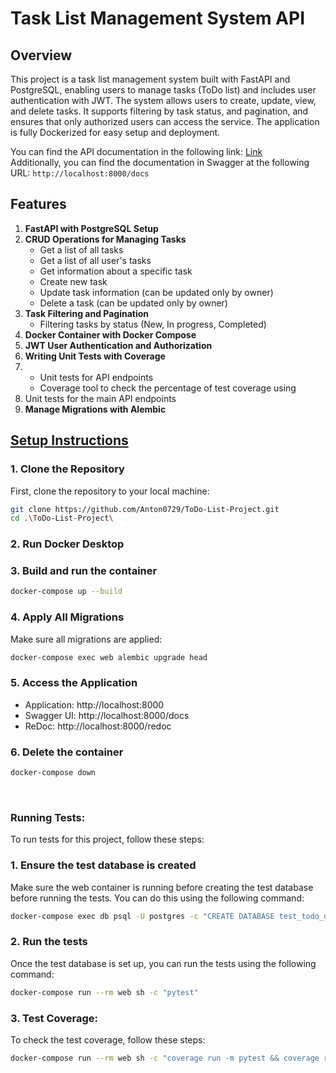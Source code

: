 # Task List Management System API

## Overview

This project is a task list management system built with FastAPI and PostgreSQL, enabling users to manage tasks (ToDo list)
and includes user authentication with JWT. The system allows users to create, update, view, and delete tasks. It
supports filtering by task status, and pagination, and ensures that only authorized users can access the service. The
application is fully Dockerized for easy setup and deployment.

You can find the API documentation in the following link: [Link](https://drive.google.com/file/d/1euuTm4GmwqqPT9e3e7NGLQs_kAPKqdP_/view?usp=sharing)
<br>
Additionally, you can find the documentation in Swagger at the following URL: `http://localhost:8000/docs`

## Features

1. **FastAPI with PostgreSQL Setup**
2. **CRUD Operations for Managing Tasks**
   - Get a list of all tasks
   - Get a list of all user's tasks
   - Get information about a specific task
   - Create new task
   - Update task information (can be updated only by owner)
   - Delete a task (can be updated only by owner)
3. **Task Filtering and Pagination**
   - Filtering tasks by status (New, In progress, Completed)
5. **Docker Container with Docker Compose**
6. **JWT User Authentication and Authorization**
7. **Writing Unit Tests with Coverage**
8.  - Unit tests for API endpoints
    - Coverage tool to check the percentage of test coverage using
9. Unit tests for the main API endpoints
10. **Manage Migrations with Alembic**


## <ins> Setup Instructions

### 1. Clone the Repository

First, clone the repository to your local machine:

```bash
git clone https://github.com/Anton0729/ToDo-List-Project.git
cd .\ToDo-List-Project\
```

### 2. Run Docker Desktop

### 3. Build and run the container

```bash
docker-compose up --build
```

### 4. Apply All Migrations
Make sure all migrations are applied:
```bash
docker-compose exec web alembic upgrade head 
```

### 5. Access the Application

- Application: http://localhost:8000
- Swagger UI: http://localhost:8000/docs
- ReDoc: http://localhost:8000/redoc

### 6. Delete the container

```bash
docker-compose down
```

<br>

### Running Tests:

To run tests for this project, follow these steps:

### 1. Ensure the test database is created

Make sure the web container is running before creating the test database before running the tests. You can do this using
the following command:

```bash
docker-compose exec db psql -U postgres -c "CREATE DATABASE test_todo_db;"
```

### 2. Run the tests

Once the test database is set up, you can run the tests using the following command:

```bash
docker-compose run --rm web sh -c "pytest"
```

### 3. Test Coverage:

To check the test coverage, follow these steps:

```bash
docker-compose run --rm web sh -c "coverage run -m pytest && coverage report"
```
